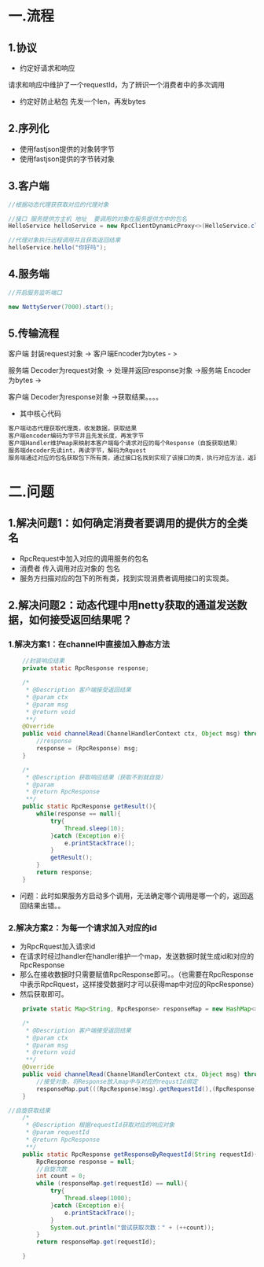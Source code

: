 # 一.流程

## 1.协议

+ 约定好请求和响应

请求和响应中维护了一个requestId，为了辨识一个消费者中的多次调用

+ 约定好防止粘包 先发一个len，再发bytes

## 2.序列化

+ 使用fastjson提供的对象转字节
+ 使用fastjson提供的字节转对象

## 3.客户端

```java
//根据动态代理获获取对应的代理对象

//接口 服务提供方主机 地址  要调用的对象在服务提供方中的包名
HelloService helloService = new RpcClientDynamicProxy<>(HelloService.class, "127.0.0.1", 7000,"com.likejin.example.server").getProxy();

//代理对象执行远程调用并且获取返回结果  
helloService.hello("你好吗");
```

## 4.服务端

```java
//开启服务监听端口     

new NettyServer(7000).start();
```



## 5.传输流程

客户端 封装request对象 -> 客户端Encoder为bytes - >

服务端 Decoder为request对象 -> 处理并返回response对象 ->服务端 Encoder为bytes ->

客户端 Decoder为response对象 ->获取结果。。。。

+ 其中核心代码

```java
客户端动态代理获取代理类，收发数据，获取结果
客户端encoder编码为字节并且先发长度，再发字节
客户端Handler维护map来映射本客户端每个请求对应的每个Response（自旋获取结果）
服务端decoder先读int，再读字节，解码为Rquest
服务端通过对应的包名获取包下所有类，通过接口名找到实现了该接口的类，执行对应方法，返回结果。
```



# 二.问题

## 1.解决问题1：如何确定消费者要调用的提供方的全类名

+ RpcRequest中加入对应的调用服务的包名
+ 消费者 传入调用对应对象的 包名
+ 服务方扫描对应的包下的所有类，找到实现消费者调用接口的实现类。

## 2.解决问题2：动态代理中用netty获取的通道发送数据，如何接受返回结果呢？

### 1.解决方案1：在channel中直接加入静态方法

```java
    //封装响应结果
    private static RpcResponse response;

    /*
     * @Description 客户端接受返回结果
     * @param ctx
     * @param msg
     * @return void
     **/
    @Override
    public void channelRead(ChannelHandlerContext ctx, Object msg) throws Exception {
        //response
        response = (RpcResponse) msg;
    }

    /*
     * @Description 获取响应结果（获取不到就自旋）
     * @param
     * @return RpcResponse
     **/
    public static RpcResponse getResult(){
        while(response == null){
            try{
                Thread.sleep(10);
            }catch (Exception e){
                e.printStackTrace();
            }
            getResult();
        }
        return response;
    }

```

+ 问题：此时如果服务方启动多个调用，无法确定哪个调用是哪一个的，返回返回结果出错。。

### 2.解决方案2：为每一个请求加入对应的id

+ 为RpcRquest加入请求id
+ 在请求时经过handler在handler维护一个map，发送数据时就生成id和对应的RpcResponse
+ 那么在接收数据时只需要赋值RpcResponse即可。。（也需要在RpcResponse中表示RpcRquest，这样接受数据时才可以获得map中对应的RpcResponse）
+ 然后获取即可。

```java
    private static Map<String, RpcResponse> responseMap = new HashMap<>();

    /*
     * @Description 客户端接受返回结果
     * @param ctx
     * @param msg
     * @return void
     **/
    @Override
    public void channelRead(ChannelHandlerContext ctx, Object msg) throws Exception {
        //接受对象，将Response放入map中与对应的requstId绑定
        responseMap.put(((RpcResponse)msg).getRequestId(),(RpcResponse)msg);
    }
```

```java
//自旋获取结果
    /*
     * @Description 根据requestId获取对应的响应对象
     * @param requestId
     * @return RpcResponse
     **/
    public static RpcResponse getResponseByRequestId(String requestId){
        RpcResponse response = null;
        //自旋次数
        int count = 0;
        while (responseMap.get(requestId) == null){
            try{
                Thread.sleep(1000);
            }catch (Exception e){
                e.printStackTrace();
            }
            System.out.println("尝试获取次数：" + (++count));
        }
        return responseMap.get(requestId);

    }
```




